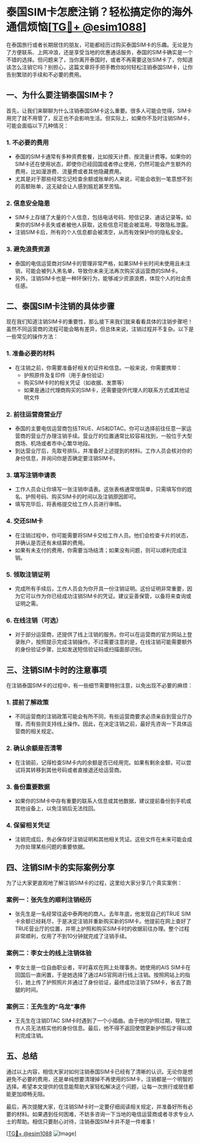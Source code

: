 # 泰国SIM卡怎麽注销？轻松搞定你的海外通信烦恼[[TG💪+ @esim1088](https://t.me/s/esim1088)]

在泰国旅行或者长期居住的朋友，可能都经历过购买泰国SIM卡的乐趣。无论是为了方便联系、上网冲浪，还是享受当地的优惠通话服务，泰国的SIM卡确实是一个不错的选择。但问题来了，当你离开泰国时，或者不再需要这张SIM卡了，你知道该怎么注销它吗？别担心，这篇文章将手把手教你如何轻松注销泰国SIM卡，让你告别繁琐的手续和不必要的费用。

## 一、为什么要注销泰国SIM卡？

首先，让我们来聊聊为什么注销泰国SIM卡这么重要。很多人可能会觉得，SIM卡用完了就不用管了，反正也不会影响生活。但实际上，如果你不及时注销SIM卡，可能会面临以下几种情况：

### 1. **不必要的费用**
   - 泰国的SIM卡通常有多种资费套餐，比如按天计费、按流量计费等。如果你的SIM卡还在使用状态，即使你已经回国或者停止使用，仍然可能会产生额外的费用，比如漫游费、流量费或者其他隐藏费用。
   - 尤其是对于那些经常忘记检查余额或账单的人来说，可能会收到一笔意想不到的高额账单，这无疑会让人感到尴尬甚至苦恼。

### 2. **信息安全隐患**
   - SIM卡上存储了大量的个人信息，包括电话号码、短信记录、通话记录等。如果你的SIM卡丢失或者被他人获取，这些信息可能会被滥用，导致隐私泄露。
   - 注销SIM卡后，所有的个人信息都会被清空，从而有效保护你的隐私安全。

### 3. **避免浪费资源**
   - 泰国的电信运营商对SIM卡的管理非常严格，如果SIM卡长时间未使用且未注销，可能会被列入黑名单，导致你未来无法再次购买该运营商的SIM卡。
   - 另外，注销SIM卡也是一种环保行为，能够减少资源浪费，体现个人的社会责任感。

## 二、泰国SIM卡注销的具体步骤

现在我们知道注销SIM卡的重要性，那么接下来我们就来看看具体的注销步骤吧！虽然不同运营商的流程可能会略有差异，但总体来说，注销过程并不复杂。以下是一些常见的操作方法：

### 1. **准备必要的材料**
   - 在注销之前，你需要准备好相关的证件和信息。一般来说，你需要携带：
     - 护照原件及复印件（用于身份验证）
     - 购买SIM卡时的相关凭证（如收据、发票等）
     - 如果是通过代理商购买的SIM卡，还需要提供代理人的联系方式或其他证明文件

### 2. **前往运营商营业厅**
   - 泰国的主要电信运营商包括TRUE、AIS和DTAC。你可以选择前往任意一家运营商的营业厅办理注销手续。营业厅的位置通常比较容易找到，一般位于大型商场、机场或者市中心繁华地段。
   - 到达营业厅后，先取号排队，并准备好上述提到的材料。工作人员会核对你的身份信息，并询问你是否确定要注销SIM卡。

### 3. **填写注销申请表**
   - 工作人员会让你填写一张注销申请表。这张表格通常很简单，只需填写你的姓名、护照号码、购买SIM卡的时间以及注销原因即可。
   - 填写完毕后，将表格提交给工作人员进行审核。

### 4. **交还SIM卡**
   - 在注销过程中，你可能需要将SIM卡交给工作人员。他们会检查卡片的状态，并确认是否还有未结算的费用。
   - 如果有未支付的费用，你需要当场结清；如果没有问题，则可以顺利完成注销。

### 5. **领取注销证明**
   - 完成所有手续后，工作人员会为你开具一份注销证明。这份证明非常重要，因为它可以作为你已经成功注销SIM卡的凭证。建议妥善保管，以备将来查询或证明之需。

### 6. **在线注销（可选）**
   - 对于部分运营商，还提供了线上注销的服务。你可以在运营商的官方网站上登录账户，按照提示完成注销操作。不过需要注意的是，在线注销可能需要额外的身份验证步骤，比如发送短信验证码或扫描面部识别。

## 三、注销SIM卡时的注意事项

在注销泰国SIM卡的过程中，有一些细节需要特别注意，以免出现不必要的麻烦：

### 1. **提前了解政策**
   - 不同运营商的注销政策可能会有所不同，有些运营商要求必须亲自到营业厅办理，而有些则支持线上操作。因此，在决定注销之前，最好先咨询一下具体运营商的相关规定。

### 2. **确认余额是否清零**
   - 在注销前，记得检查SIM卡内的余额是否已经用完。如果有剩余金额，可以尝试将其转移到其他号码或者直接退还给运营商。

### 3. **备份重要数据**
   - 如果你的SIM卡中存有重要的联系人信息或其他数据，建议提前备份到手机或其他设备上，以免注销后无法找回。

### 4. **保留相关凭证**
   - 注销完成后，务必保存好注销证明和其他相关凭证。这些文件在未来可能会成为你处理某些问题的重要依据。

## 四、注销SIM卡的实际案例分享

为了让大家更直观地了解注销SIM卡的过程，这里给大家分享几个真实案例：

### 案例一：张先生的顺利注销经历
   - 张先生是一名经常往返中泰两地的商人。去年年底，他发现自己的TRUE SIM卡余额已经耗尽，于是决定注销并重新购买新的SIM卡。他提前在网上查好了TRUE营业厅的位置，并带上护照和购买SIM卡时的收据前往办理。整个过程非常顺利，仅用了不到10分钟就完成了注销手续。

### 案例二：李女士的线上注销体验
   - 李女士是一位自由职业者，平时喜欢在网上处理事务。她使用的AIS SIM卡在回国后一直闲置，于是她选择了通过AIS官网进行线上注销。按照网站上的指引，她上传了护照照片并通过了身份验证，最终成功注销了SIM卡，省去了跑腿的时间。

### 案例三：王先生的“乌龙”事件
   - 王先生在注销DTAC SIM卡时遇到了一个小插曲。由于他的护照过期，导致工作人员无法核实他的身份信息。最后，他不得不返回使馆更新护照后才得以顺利完成注销。

## 五、总结

通过以上内容，相信大家对如何注销泰国SIM卡已经有了清晰的认识。无论你是想避免不必要的费用，还是单纯想要清理掉不再使用的SIM卡，注销都是一个明智的选择。希望本文提供的信息能帮助大家轻松解决这个问题，让每一次旅行或居住都能更加顺畅无阻。

最后，再次提醒大家，在注销SIM卡时一定要仔细阅读相关规定，并准备好所有必要的材料。如果遇到任何困难，不妨多咨询一下当地的电信运营商或者寻求专业人士的帮助。相信只要耐心对待，注销泰国SIM卡并不是一件难事！

[[TG💪+ @esim1088](https://t.me/s/esim1088) ![Image](https://i.postimg.cc/4NQfJmqS/Snipaste-2025-05-13-00-14-12.png)]